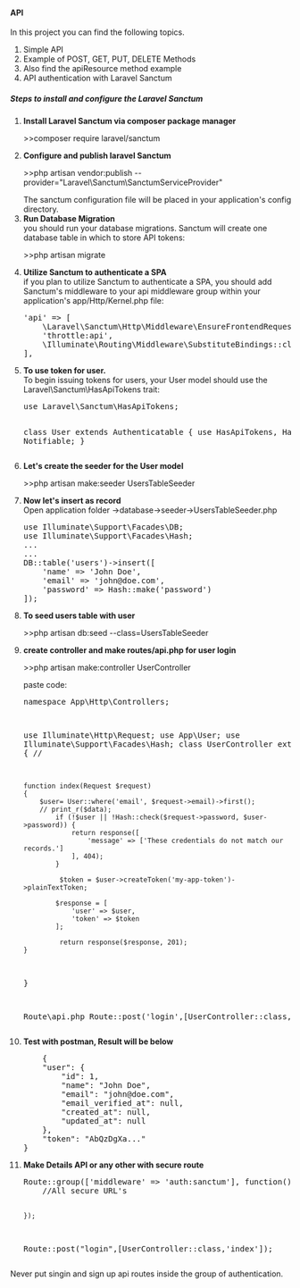 <h4>API</h4>
<p>In this project you can find the following topics.
<ol>
    <li>Simple API
    <li>Example of POST, GET, PUT, DELETE Methods
    <li>Also find the apiResource method example
    <li>API authentication with Laravel Sanctum
</ol>

<h5>Steps to install and configure the Laravel Sanctum</h5>
<ol>
<li><b>Install Laravel Sanctum via composer package manager</b></li>
<p> >>composer require laravel/sanctum

<li><b>Configure and publish laravel Sanctum</b></li>
<p>>>php artisan vendor:publish --provider="Laravel\Sanctum\SanctumServiceProvider"</p>
The sanctum configuration file will be placed in your application's config directory.

<li><b>Run Database Migration</b></li>
you should run your database migrations. Sanctum will create one database table in which to store API tokens:
<p>>>php artisan migrate</p>

<li><b>Utilize Sanctum to authenticate a SPA </b></li>
if you plan to utilize Sanctum to authenticate a SPA, you should add Sanctum's middleware to your api middleware group within your application's app/Http/Kernel.php file:
<pre>
'api' => [
    \Laravel\Sanctum\Http\Middleware\EnsureFrontendRequestsAreStateful::class,
    'throttle:api',
    \Illuminate\Routing\Middleware\SubstituteBindings::class,
],
</pre>


<li><b>To use token for user.</b></li>
To begin issuing tokens for users, your User model should use the Laravel\Sanctum\HasApiTokens trait:
<pre>use Laravel\Sanctum\HasApiTokens;
 
class User extends Authenticatable
{
    use HasApiTokens, HasFactory, Notifiable;
}</pre>

<li><b>Let's create the seeder for the User model</b></li>
<p>>>php artisan make:seeder UsersTableSeeder

<li><b>Now let's insert as record </b></li>
Open application folder ->database->seeder->UsersTableSeeder.php
<pre>
use Illuminate\Support\Facades\DB;
use Illuminate\Support\Facades\Hash;
...
...
DB::table('users')->insert([
    'name' => 'John Doe',
    'email' => 'john@doe.com',
    'password' => Hash::make('password')
]);</pre>

<li><b>To seed users table with user</b></li>
<p>>>php artisan db:seed --class=UsersTableSeeder </p>

<li><b>create controller and make routes/api.php for user login</b></li>
<p>>>php artisan make:controller UserController </p>
paste code:
<pre><?php

namespace App\Http\Controllers;

use Illuminate\Http\Request;
use App\User;
use Illuminate\Support\Facades\Hash;
class UserController extends Controller
{
    // 

    function index(Request $request)
    {
        $user= User::where('email', $request->email)->first();
        // print_r($data);
            if (!$user || !Hash::check($request->password, $user->password)) {
                return response([
                    'message' => ['These credentials do not match our records.']
                ], 404);
            }
        
             $token = $user->createToken('my-app-token')->plainTextToken;
        
            $response = [
                'user' => $user,
                'token' => $token
            ];
        
             return response($response, 201);
    }
}

Route\api.php
Route::post('login',[UserController::class,'index']);
</pre>
<li><b>Test with postman, Result will be below</b></li>
<pre>
    {
    "user": {
        "id": 1,
        "name": "John Doe",
        "email": "john@doe.com",
        "email_verified_at": null,
        "created_at": null,
        "updated_at": null
    },
    "token": "AbQzDgXa..."
}
</pre>
<li><b>Make Details API or any other with secure route</b></li>
<pre>
Route::group(['middleware' => 'auth:sanctum'], function(){
    //All secure URL's

    });

Route::post("login",[UserController::class,'index']);
</pre>
</ol>

Never put singin and sign up api routes inside the group of authentication.
